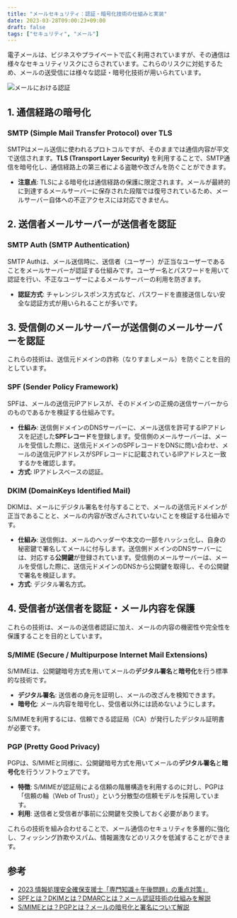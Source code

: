 ```yaml
---
title: "メールセキュリティ：認証・暗号化技術の仕組みと実装"
date: 2023-03-28T09:00:23+09:00
draft: false
tags: ["セキュリティ", "メール"] 
---
```

<!--more-->
電子メールは、ビジネスやプライベートで広く利用されていますが、その通信は様々なセキュリティリスクにさらされています。これらのリスクに対処するため、メールの送受信には様々な認証・暗号化技術が用いられています。

![メールにおける認証](.././mail_auth.jpg)

## 1. 通信経路の暗号化

### SMTP (Simple Mail Transfer Protocol) over TLS

SMTPはメール送信に使われるプロトコルですが、そのままでは通信内容が平文で送信されます。**TLS (Transport Layer Security)** を利用することで、SMTP通信を暗号化し、通信経路上の第三者による盗聴や改ざんを防ぐことができます。

-   **注意点**: TLSによる暗号化は通信経路の保護に限定されます。メールが最終的に到達するメールサーバーに保存された段階では復号されているため、メールサーバー自体への不正アクセスには対応できません。

## 2. 送信者メールサーバーが送信者を認証

### SMTP Auth (SMTP Authentication)

SMTP Authは、メール送信時に、送信者（ユーザー）が正当なユーザーであることをメールサーバーが認証する仕組みです。ユーザー名とパスワードを用いて認証を行い、不正なユーザーによるメールサーバーの利用を防ぎます。

-   **認証方式**: チャレンジレスポンス方式など、パスワードを直接送信しない安全な認証方式が用いられることが多いです。

## 3. 受信側のメールサーバーが送信側のメールサーバーを認証

これらの技術は、送信元ドメインの詐称（なりすましメール）を防ぐことを目的としています。

### SPF (Sender Policy Framework)

SPFは、メールの送信元IPアドレスが、そのドメインの正規の送信サーバーからのものであるかを検証する仕組みです。

-   **仕組み**: 送信側ドメインのDNSサーバーに、メール送信を許可するIPアドレスを記述した**SPFレコード**を登録します。受信側のメールサーバーは、メールを受信した際に、送信元ドメインのSPFレコードをDNSに問い合わせ、メールの送信元IPアドレスがSPFレコードに記載されているIPアドレスと一致するかを確認します。
-   **方式**: IPアドレスベースの認証。

### DKIM (DomainKeys Identified Mail)

DKIMは、メールにデジタル署名を付与することで、メールの送信元ドメインが正当であることと、メールの内容が改ざんされていないことを検証する仕組みです。

-   **仕組み**: 送信側は、メールのヘッダーや本文の一部をハッシュ化し、自身の秘密鍵で署名してメールに付与します。送信側ドメインのDNSサーバーには、対応する**公開鍵**が登録されています。受信側のメールサーバーは、メールを受信した際に、送信元ドメインのDNSから公開鍵を取得し、その公開鍵で署名を検証します。
-   **方式**: デジタル署名方式。

## 4. 受信者が送信者を認証・メール内容を保護

これらの技術は、メールの送信者認証に加え、メールの内容の機密性や完全性を保護することを目的としています。

### S/MIME (Secure / Multipurpose Internet Mail Extensions)

S/MIMEは、公開鍵暗号方式を用いてメールの**デジタル署名**と**暗号化**を行う標準的な技術です。

-   **デジタル署名**: 送信者の身元を証明し、メールの改ざんを検知できます。
-   **暗号化**: メール内容を暗号化し、受信者以外には読めないようにします。

S/MIMEを利用するには、信頼できる認証局（CA）が発行したデジタル証明書が必要です。

### PGP (Pretty Good Privacy)

PGPは、S/MIMEと同様に、公開鍵暗号方式を用いてメールの**デジタル署名**と**暗号化**を行うソフトウェアです。

-   **特徴**: S/MIMEが認証局による信頼の階層構造を利用するのに対し、PGPは「信頼の輪（Web of Trust）」という分散型の信頼モデルを採用しています。
-   **利用**: 送信者と受信者が事前に公開鍵を交換しておく必要があります。

これらの技術を組み合わせることで、メール通信のセキュリティを多層的に強化し、フィッシング詐欺やスパム、情報漏洩などのリスクを低減することができます。

## 参考
-   [2023 情報処理安全確保支援士「専門知識＋午後問題」の重点対策」](https://amzn.to/42Khntj)
-   [SPFとは？DKIMとは？DMARCとは？メール認証技術の仕組みを解説](https://www.sendgrid.com/blog/spf-dkim-dmarc/)
-   [S/MIMEとは？PGPとは？メールの暗号化と署名について解説](https://www.sendgrid.com/blog/s-mime-pgp/)
